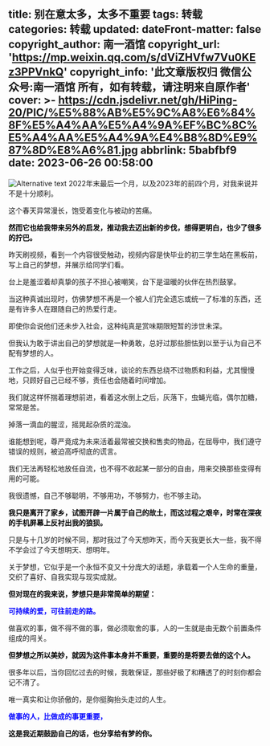 title: 别在意太多，太多不重要
tags: 转载
categories: 转载
updated: date
​Front-matter: false
copyright_author: 南一酒馆
copyright_url: 'https://mp.weixin.qq.com/s/dViZHVfw7Vu0KEz3PPVnkQ'
copyright_info: '此文章版权归 微信公众号:南一酒馆 所有，如有转载，请注明来自原作者'
cover: >-
  https://cdn.jsdelivr.net/gh/HiPing-20/PIC/%E5%88%AB%E5%9C%A8%E6%84%8F%E5%A4%AA%E5%A4%9A%EF%BC%8C%E5%A4%AA%E5%A4%9A%E4%B8%8D%E9%87%8D%E8%A6%81.jpg
abbrlink: 5babfbf9
date: 2023-06-26 00:58:00
---
![Alternative text](https://cdn.jsdelivr.net/gh/HiPing-20/PIC/%E5%88%AB%E5%9C%A8%E6%84%8F%E5%A4%AA%E5%A4%9A%EF%BC%8C%E5%A4%AA%E5%A4%9A%E4%B8%8D%E9%87%8D%E8%A6%81.jpg)
2022年末最后一个月，以及2023年的前四个月，对我来说并不是十分顺利。



这个春天异常漫长，饱受着变化与被动的苦痛。


<b><p style="color: #000000;">然而它也给我带来另外的启发，推动我去迈出新的步伐，想得更明白，也少了很多的拧巴。</p></b>


昨天刷视频，看到一个内容很受触动，视频内容是快毕业的初三学生站在黑板前，写上自己的梦想，并展示给同学们看。


台上是羞涩着却真挚的孩子不担心被嘲笑，台下是温暖的伙伴在热烈鼓掌。


当这种真诚出现时，仿佛梦想不再是一个被人们完全遗忘或统一了标准的东西，还是有许多人在跟随自己的热爱行走。


即使你会说他们还未步入社会，这种纯真是赏味期限短暂的涉世未深。


但我认为敢于讲出自己的梦想就是一种勇敢，总好过那些胆怯到以至于认为自己不配有梦想的人。


工作之后，人似乎也开始变得乏味，谈论的东西总绕不过物质和利益，尤其慢慢地，只顾好自己已经不够，责任也会随着时间增加。


我们就这样怀揣着理想前进，看着这水倒上之后，灰落下，虫蝇光临，偶尔加糖，常常是苦。


掉落一滴血的腥涩，摇晃起杂质的混浊。


谁能想到呢，尊严竟成为未来活着最常被交换和售卖的物品，在屈辱中，我们遵守错误的规则，被迫高呼彻底的谎言。


我们无法再轻松地放任自流，也不得不收起某一部分的自由，用来交换那些变得有用的可能。


我很遗憾，自己不够聪明，不够用功，不够努力，也不够主动。


<b><p style="color: #000000;">我只是离开了家乡，试图开辟一片属于自己的故土，而这过程之艰辛，时常在深夜的手机屏幕上反衬出我的狼狈。</p></b>


只是与十几岁的时候不同，那时我过了今天想昨天，而今天我更长大一些，我不得不学会过了今天想明天、想明年。


关于梦想，它似乎是一个永恒不变又十分庞大的话题，承载着一个人生命的重量，交织了喜好、自我实现与现实成就。

<b><p style="color: #000000;">但对现在的我来说，梦想只是非常简单的期望：<p style="color: #0000FF;">可持续的爱，可往前走的路。</p></b>

做喜欢的事，做不得不做的事，做必须取舍的事，人的一生就是由无数个前置条件组成的闯关。

<b><p style="color: #000000;">但梦想之所以美妙，就因为这件事本身并不重要，重要的是将要去做的这个人。</p></b>

很多年以后，当你回忆过去的时候，我敢保证，那些好极了和糟透了的时刻你都会记不清了。

唯一真实和让你骄傲的，是你挺胸抬头走过的人生。

<b><p style="color: #0000FF;">做事的人，比做成的事更重要，<p style="color: #000000;">这是我近期鼓励自己的话，也分享给有梦的你。</b></p>